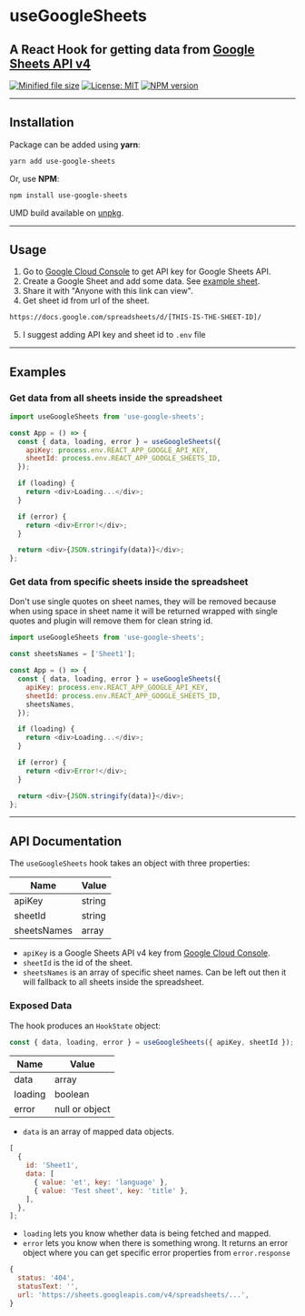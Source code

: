 # useGoogleSheets

## A React Hook for getting data from [Google Sheets API v4](https://developers.google.com/sheets/api/reference/rest/v4/spreadsheets.values)

[![Minified file size](https://img.badgesize.io/https://www.unpkg.com/use-google-sheets/dist/use-google-sheets.esm.js.svg)](https://bundlephobia.com/result?p=use-google-sheets) [![License: MIT](https://img.shields.io/badge/License-MIT-brightgreen.svg)](https://opensource.org/licenses/MIT) [![NPM version](https://img.shields.io/npm/v/use-google-sheets)](https://www.npmjs.com/package/use-google-sheets)

---

## Installation

Package can be added using **yarn**:

```bash
yarn add use-google-sheets
```

Or, use **NPM**:

```bash
npm install use-google-sheets
```

UMD build available on [unpkg](https://www.unpkg.com/browse/use-google-sheets@1.0.0/dist/use-google-sheets.cjs.production.min.js).

---

## Usage

1. Go to [Google Cloud Console](https://console.cloud.google.com/) to get API key for Google Sheets API.
2. Create a Google Sheet and add some data. See [example sheet](https://docs.google.com/spreadsheets/d/1zbEyIfga05-gXTCVGejJHpl8ZrlcTYanvgnQBa1t2DM/edit#gid=0).
3. Share it with "Anyone with this link can view".
4. Get sheet id from url of the sheet.

```html
https://docs.google.com/spreadsheets/d/[THIS-IS-THE-SHEET-ID]/
```

5. I suggest adding API key and sheet id to `.env` file

---

## Examples

### Get data from all sheets inside the spreadsheet

```js
import useGoogleSheets from 'use-google-sheets';

const App = () => {
  const { data, loading, error } = useGoogleSheets({
    apiKey: process.env.REACT_APP_GOOGLE_API_KEY,
    sheetId: process.env.REACT_APP_GOOGLE_SHEETS_ID,
  });

  if (loading) {
    return <div>Loading...</div>;
  }

  if (error) {
    return <div>Error!</div>;
  }

  return <div>{JSON.stringify(data)}</div>;
};
```

### Get data from specific sheets inside the spreadsheet

Don't use single quotes on sheet names, they will be removed because when using space in sheet name it will be returned wrapped with single quotes and plugin will remove them for clean string id.

```js
import useGoogleSheets from 'use-google-sheets';

const sheetsNames = ['Sheet1'];

const App = () => {
  const { data, loading, error } = useGoogleSheets({
    apiKey: process.env.REACT_APP_GOOGLE_API_KEY,
    sheetId: process.env.REACT_APP_GOOGLE_SHEETS_ID,
    sheetsNames,
  });

  if (loading) {
    return <div>Loading...</div>;
  }

  if (error) {
    return <div>Error!</div>;
  }

  return <div>{JSON.stringify(data)}</div>;
};
```

---

## API Documentation

The `useGoogleSheets` hook takes an object with three properties:

| Name        | Value  |
| ----------- | ------ |
| apiKey      | string |
| sheetId     | string |
| sheetsNames | array  |

- `apiKey` is a Google Sheets API v4 key from [Google Cloud Console](https://console.cloud.google.com/).
- `sheetId` is the id of the sheet.
- `sheetsNames` is an array of specific sheet names. Can be left out then it will fallback to all sheets inside the spreadsheet.

### Exposed Data

The hook produces an `HookState` object:

```js
const { data, loading, error } = useGoogleSheets({ apiKey, sheetId });
```

| Name    | Value          |
| ------- | -------------- |
| data    | array          |
| loading | boolean        |
| error   | null or object |

- `data` is an array of mapped data objects.

```js
[
  {
    id: 'Sheet1',
    data: [
      { value: 'et', key: 'language' },
      { value: 'Test sheet', key: 'title' },
    ],
  },
];
```

- `loading` lets you know whether data is being fetched and mapped.
- `error` lets you know when there is something wrong. It returns an error object where you can get specific error properties from `error.response`

```js
{
  status: '404',
  statusText: '',
  url: 'https://sheets.googleapis.com/v4/spreadsheets/...',
}
```
